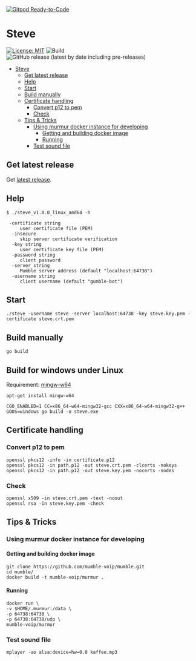 [![Gitpod Ready-to-Code](https://img.shields.io/badge/Gitpod-Ready--to--Code-blue?logo=gitpod)](https://gitpod.io/#https://github.com/BjoernSchilberg/steve) 

# Steve

[![License: MIT](https://img.shields.io/badge/License-MIT-yellow.svg)](https://opensource.org/licenses/MIT)
![Build](https://github.com/BjoernSchilberg/steve/workflows/Build/badge.svg)
![GitHub release (latest by date including pre-releases)](https://img.shields.io/github/v/release/bjoernschilberg/steve?include_prereleases)

- [Steve](#steve)
  - [Get latest release](#get-latest-release)
  - [Help](#help)
  - [Start](#start)
  - [Build manually](#build-manually)
  - [Certificate handling](#certificate-handling)
    - [Convert p12 to pem](#convert-p12-to-pem)
    - [Check](#check)
  - [Tips & Tricks](#tips--tricks)
    - [Using murmur docker instance for developing](#using-murmur-docker-instance-for-developing)
      - [Getting and building docker image](#getting-and-building-docker-image)
      - [Running](#running)
    - [Test sound file](#test-sound-file)

## Get latest release

Get [latest release](https://github.com/BjoernSchilberg/steve/releases/latest).

## Help

```shell
$ ./steve_v1.0.0_linux_amd64 -h

 -certificate string
     user certificate file (PEM)
  -insecure
     skip server certificate verification
  -key string
     user certificate key file (PEM)
  -password string
     client password
  -server string
     Mumble server address (default "localhost:64738")
  -username string
     client username (default "gumble-bot")
```

## Start

```shell
./steve -username steve -server localhost:64738 -key steve.key.pem -certificate steve.crt.pem
```

## Build manually

```shell
go build
```

## Build for windows under Linux

Requirement: [mingw-w64](http://mingw-w64.org)

```shell
apt-get install mingw-w64
```

```shell
CGO_ENABLED=1 CC=x86_64-w64-mingw32-gcc CXX=x86_64-w64-mingw32-g++ GOOS=windows go build -o steve.exe
```

## Certificate handling

### Convert p12 to pem

```shell
openssl pkcs12 -info -in certificate.p12
openssl pkcs12 -in path.p12 -out steve.crt.pem -clcerts -nokeys
openssl pkcs12 -in path.p12 -out steve.key.pem -nocerts -nodes
```

### Check

```shell
openssl x509 -in steve.crt.pem -text -noout
openssl rsa -in steve.key.pem -check
```

## Tips & Tricks

### Using murmur docker instance for developing

#### Getting and building docker image

```shell
git clone https://github.com/mumble-voip/mumble.git
cd mumble/
docker build -t mumble-voip/murmur .
```

#### Running

```shell
docker run \
-v $HOME/.murmur:/data \
-p 64738:64738 \
-p 64738:64738/udp \
mumble-voip/murmur
```

### Test sound file

```shell
mplayer -ao alsa:device=hw=0.0 kaffee.mp3
```
